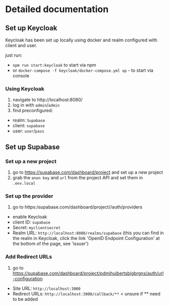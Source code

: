 # Detailed documentation

## Set up Keycloak

Keycloak has been set up locally using docker and realm configured with client and user.

just run:

- `npm run start:keycloak` to start via npm
- or `docker-compose -f keycloak/docker-compose.yml up` - to start via console

### Using Keycloak

1. navigate to http://localhost:8080/
2. log in with `admin`/`admin`
3. find preconfigured:
  - realm: `Supabase`
  - client: `supabase`
  - user: `user`/`pass`

## Set up Supabase

### Set up a new project

1. go to https://supabase.com/dashboard/project and set up a new project
2. grab the `anon key` and `url` from the project API and set them in `.env.local`

### Set up the provider

1. go to https:/supabase.com/dashboard/project/<projectid>/auth/providers
  - enable Keycloak
  - client ID: `supabase`
  - Secret: `myclientsecret`
  - Realm URL: `http://localhost:8080/realms/supabase` (this you can find in the realm in Keycloak, click the link 'OpenID Endpoint Configuration' at the bottom of the page, see 'issuer')

### Add Redirect URLs

1. go to https://supabase.com/dashboard/project/pdmjhuibertsbigbrgns/auth/url-configuration
  - Site URL: `http://localhost:3000`
  - Redirect URLs: `http://localhost:3000/callback/**` < unsure if ** need to be added